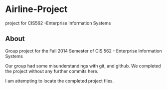 # Airline-Project

project for CIS562 -Enterprise Information Systems

## About

Group project for the Fall 2014 Semester of CIS 562 - Enterprise Information Systems

Our group had some misunderstandings with git, and github. We completed the project without any further commits here.

I am attempting to locate the completed project files.